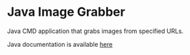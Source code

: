# Java Image Grabber
Java CMD application that grabs images from specified URLs.

Java documentation is available [here](https://vakho10.github.io/java-image-grabber/index.html)
